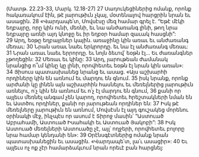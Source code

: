 (Մատթ. 22.23-33, Մարկ. 12.18-27)
27 Սադուկեցիներից ոմանք, որոնք հակառակում էին, թէ յարութիւն չկայ, մօտենալով հարցրին նրան եւ ասացին. 28 «Վարդապե՛տ, Մովսէսը մեզ համար գրել է. “Եթէ մէկի եղբայրը, որը կին ունի, մեռնի, եւ նա անժառանգ լինի, թող նրա եղբայրը առնի այդ կնոջը եւ իր եղբօր համար զաւակ հասցնի”: 29 Արդ, եօթը եղբայրներ կային. առաջինը կին առաւ եւ անժառանգ մեռաւ: 30 Նրան առաւ նաեւ երկրորդը. եւ նա էլ անժառանգ մեռաւ: 31 Նրան առաւ նաեւ երրորդը. եւ նոյն ձեւով՝ եօթն էլ... Եւ ժառանգներ չթողեցին: 32 Մեռաւ եւ կինը: 33 Արդ, յարութեան ժամանակ նրանցից ո՞ւմ կինը կը լինի, որովհետեւ եօթն էլ նրան կին առան»: 34 Յիսուս պատասխանեց նրանց եւ ասաց. «Այս աշխարհի որդիները կին են առնում եւ մարդու են գնում. 35 իսկ նրանք, որոնք արժանի կը լինեն այն աշխարհին հասնելու եւ մեռելներից յարութիւն առնելու, ո՛չ կին են առնում եւ ո՛չ էլ մարդու են գնում, 36 քանի որ այլեւս մեռնել անգամ չեն կարող, որովհետեւ հրեշտակների նման են եւ Աստծու որդիներ, քանի որ յարութեան որդիներ են: 37 Իսկ թէ մեռելները յարութիւն են առնում, Մովսէսն էլ այդ գուշակեց մորենու օրինակի մէջ, ինչպէս որ ասում է Տիրոջ մասին՝ “Աստուած Աբրահամի, Աստուած Իսահակի եւ Աստուած Յակոբի”: 38 Իսկ Աստուած մեռելների Աստուածը չէ, այլ՝ ողջերի, որովհետեւ բոլորը նրա համար կենդանի են»: 39 Օրէնսգէտներից ոմանք նրան պատասխանեցին եւ ասացին. «Վարդապե՛տ, լա՛ւ ասացիր»: 40 Եւ այլեւս ոչ ոք չէր համարձակւում նրան որեւէ բան հարցնել:
